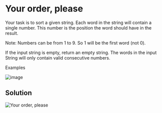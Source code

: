 # Your order, please

Your task is to sort a given string. Each word in the string will contain a single number. This number is the position the word should have in the result.

Note: Numbers can be from 1 to 9. So 1 will be the first word (not 0).

If the input string is empty, return an empty string. The words in the input String will only contain valid consecutive numbers.

Examples

![image](https://user-images.githubusercontent.com/72667760/232570659-33a897fa-5225-4a73-a2c9-628db0c5eab5.png)

## Solution

![Your order, please](https://user-images.githubusercontent.com/72667760/232570715-3c6e992f-ce46-47e8-b952-129dbbb398c6.png)
